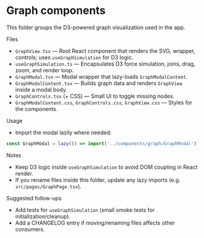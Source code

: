 # Graph components

This folder groups the D3-powered graph visualization used in the app.

Files
- `GraphView.tsx` — Root React component that renders the SVG, wrapper, controls; uses `useGraphSimulation` for D3 logic.
- `useGraphSimulation.ts` — Encapsulates D3 force simulation, joins, drag, zoom, and render loop.
- `GraphModal.tsx` — Modal wrapper that lazy-loads `GraphModalContent`.
- `GraphModalContent.tsx` — Builds graph data and renders `GraphView` inside a modal body.
- `GraphControls.tsx` (+ CSS) — Small UI to toggle missing nodes.
- `GraphModalContent.css`, `GraphControls.css`, `GraphView.css` — Styles for the components.

Usage
- Import the modal lazily where needed:

```ts
const GraphModal = lazy(() => import('../components/graph/GraphModal'))
```

Notes
- Keep D3 logic inside `useGraphSimulation` to avoid DOM coupling in React render.
- If you rename files inside this folder, update any lazy imports (e.g. `src/pages/GraphPage.tsx`).

Suggested follow-ups
- Add tests for `useGraphSimulation` (small smoke tests for initialization/cleanup).
- Add a CHANGELOG entry if moving/renaming files affects other consumers.

